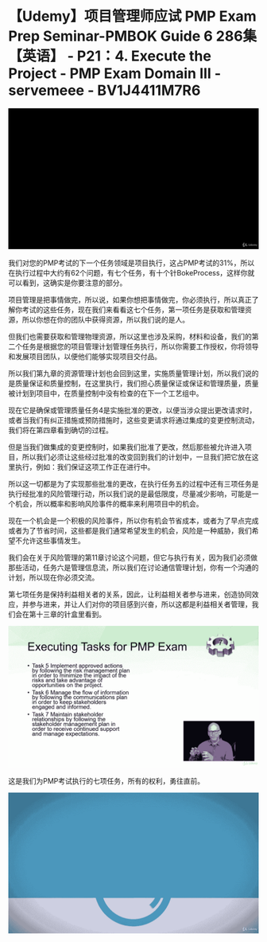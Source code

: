 # 【Udemy】项目管理师应试 PMP Exam Prep Seminar-PMBOK Guide 6  286集【英语】 - P21：4. Execute the Project - PMP Exam Domain III - servemeee - BV1J4411M7R6

![](img/76f857c25d9bed900842ff969ead9ec5_0.png)

我们对您的PMP考试的下一个任务领域是项目执行，这占PMP考试的31%，所以在执行过程中大约有62个问题，有七个任务，有十个针BokeProcess，这样你就可以看到，这确实是你要注意的部分。

项目管理是把事情做完，所以说，如果你想把事情做完，你必须执行，所以真正了解你考试的这些任务，现在我们来看看这七个任务，第一项任务是获取和管理资源，所以你想在你的团队中获得资源，所以我们说的是人。

但我们也需要获取和管理物理资源，所以这里也涉及采购，材料和设备，我们的第二个任务是根据您的项目管理计划管理任务执行，所以你需要工作授权，你将领导和发展项目团队，以便他们能够实现项目交付品。

所以我们第九章的资源管理计划也会回到这里，实施质量管理计划，所以我们说的是质量保证和质量控制，在这里执行，我们担心质量保证或保证和管理质量，质量被计划到项目中，在质量控制中没有检查的在下一个工艺组中。

现在它是确保或管理质量任务4是实施批准的更改，以便当涉众提出更改请求时，或者当我们有纠正措施或预防措施时，这些变更请求将通过集成的变更控制流动，我们将在第四章看到确切的过程。

但是当我们做集成的变更控制时，如果我们批准了更改，然后那些被允许进入项目，所以我们必须让这些经过批准的改变回到我们的计划中，一旦我们把它放在这里执行，例如：我们保证这项工作正在进行中。

所以这一切都是为了实现那些批准的更改，在执行任务五的过程中还有三项任务是执行经批准的风险管理行动，所以我们说的是最低限度，尽量减少影响，可能是一个机会，所以概率和影响风险事件的概率来利用项目中的机会。

现在一个机会是一个积极的风险事件，所以你有机会节省成本，或者为了早点完成或者为了节省时间，这些都是我们通常希望发生的机会，风险是一种威胁，我们希望不允许这些事情发生。

我们会在关于风险管理的第11章讨论这个问题，但它与执行有关，因为我们必须做那些活动，任务六是管理信息流，所以我们在讨论通信管理计划，你有一个沟通的计划，所以现在你必须交流。

第七项任务是保持利益相关者的关系，因此，让利益相关者参与进来，创造协同效应，并参与进来，并让人们对你的项目感到兴奋，所以这都是利益相关者管理，我们会在第十三章的针盒里看到。



![](img/76f857c25d9bed900842ff969ead9ec5_2.png)

这是我们为PMP考试执行的七项任务，所有的权利，勇往直前。

![](img/76f857c25d9bed900842ff969ead9ec5_4.png)